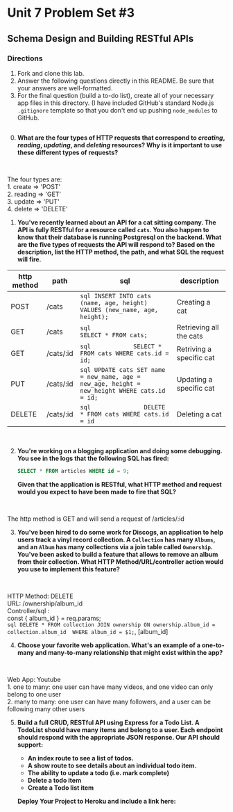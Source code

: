# Unit 7 Problem Set #3
## Schema Design and Building RESTful APIs

### Directions
1. Fork and clone this lab.
2. Answer the following questions directly in this README. Be sure that your answers are well-formatted. 
3. For the final question (build a to-do list), create all of your necessary app files in this directory. (I have included GitHub's standard Node.js `.gitignore` template so that you don't end up pushing `node_modules` to GitHub. 

## 

0. **What are the four types of HTTP requests that correspond to _creating_, _reading_, _updating_, and _deleting_ resources? Why is it important to use these  different types of requests?**
<br>

   The four types are:
   <br>
         1. create => 'POST'
         <br>
         2. reading => 'GET'
         <br>
         3. update => 'PUT'
         <br>
         4. delete => 'DELETE'


1. **You've recently learned about an API for a cat sitting company. The API is fully RESTful for a resource called `cats`. You also happen to know that their database is running Postgresql on the backend. What are the five types of requests the API will respond to? Based on the description, list the HTTP method, the path, and what SQL the request will fire.**

| http method  |  path     |                                   sql                                         |  description   |
|---|---|---|---|
|     POST     | /cats     |```sql INSERT INTO cats (name, age, height) VALUES (new_name, age, height); ```| Creating a cat |
|     GET      | /cats     |```sql                       SELECT * FROM cats;                         ```   | Retrieving all the cats |
|     GET      | /cats/:id |```sql            SELECT * FROM cats WHERE cats.id = id;                   ``` | Retriving a specific cat |
|     PUT      | /cats/:id |```sql UPDATE cats SET name = new_name, age = new_age, height = new_height WHERE cats.id = id;```| Updating a specific cat |
|     DELETE   | /cats/:id |```sql               DELETE * FROM cats WHERE cats.id = id                 ``` | Deleting a cat |

<br>

2. **You're working on a blogging application and doing some debugging. You see in the logs that the following SQL has fired:**

   ```sql
   SELECT * FROM articles WHERE id = 9;
   ```

   **Given that the application is RESTful, what HTTP method and request would you expect to have been made to fire that SQL?**
<br>

   The http method is GET and will send a request of /articles/:id


3. **You've been hired to do some work for Discogs, an application to help users track a vinyl record collection. A `Collection` has many `Albums`, and an `Album` has many collections via a join table called `Ownership`. You've been asked to build a feature that allows to remove an album from their collection. What HTTP Method/URL/controller action would you use to implement this feature?**
<br>

   HTTP Method: DELETE
   <br>
   URL: /ownership/album_id
   <br>
   Controller/sql : 
   <br>
   const { album_id } = req.params;
   <br>
   ```sql DELETE * FROM collection JOIN ownership ON ownership.album_id = collection.album_id  WHERE album_id = $1;```, [album_id]

4. **Choose your favorite web application. What's an example of a one-to-many and many-to-many relationship that might exist within the app?**
<br>

   Web App: Youtube
   <br>
         1. one to many: one user can have many videos, and one video can only belong to one user
         <br>
         2. many to many: one user can have many followers, and a user can be following many other users

5. **Build a full CRUD, RESTful API using Express for a Todo List. A TodoList should have many items and belong to a user. Each endpoint should respond with the appropriate JSON response. Our API should support:**
   * **An index route to see a list of todos.**
   * **A show route to see details about an individual todo item.**
   * **The ability to update a todo (i.e. mark complete)**
   * **Delete a todo item**
   * **Create a Todo list item**

   **Deploy Your Project to Heroku and include a link here:**
